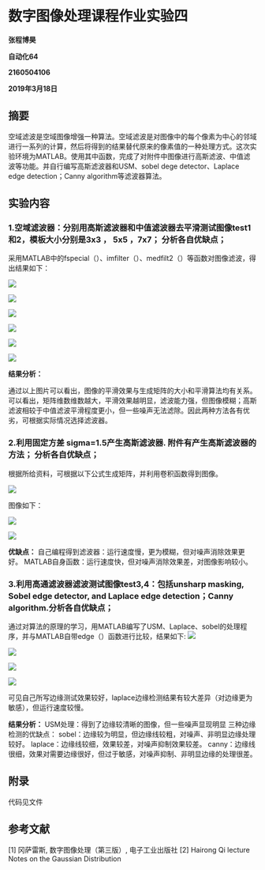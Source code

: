  
 
# 数字图像处理课程作业实验四 

**张程博昊**

**自动化64**

**2160504106**

**2019年3月18日**

 

## 摘要

空域滤波是空域图像增强一种算法。空域滤波是对图像中的每个像素为中心的邻域进行一系列的计算，然后将得到的结果替代原来的像素值的一种处理方式。这次实验环境为MATLAB。使用其中函数，完成了对附件中图像进行高斯滤波、中值滤波等功能。并自行编写高斯滤波器和USM、sobel dege detector、Laplace edge detection；Canny algorithm等滤波器算法。
 

## 实验内容

### 1.空域滤波器：分别用高斯滤波器和中值滤波器去平滑测试图像test1和2，模板大小分别是3x3 ， 5x5 ，7x7； 分析各自优缺点；

采用MATLAB中的fspecial（）、imfilter（）、medfilt2（）等函数对图像滤波，得出结果如下：

![](./Image/1.1.png)

![](./Image/1.2.png)

![](./Image/1.3.png)

![](./Image/1.4.png)

![](./Image/1.5.png)

![](./Image/1.6.png)

**结果分析：**

通过以上图片可以看出，图像的平滑效果与生成矩阵的大小和平滑算法均有关系。可以看出，矩阵维数维数越大，平滑效果越明显，滤波能力强，但图像模糊；高斯滤波相较于中值滤波平滑程度更小，但一些噪声无法滤除。因此两种方法各有优劣，可根据实际情况选择滤波器。


### 2.利用固定方差 sigma=1.5产生高斯滤波器. 附件有产生高斯滤波器的方法； 分析各自优缺点；


根据所给资料，可根据以下公式生成矩阵，并利用卷积函数得到图像。

 ![ ](./Image/6.1.png)
 
图像如下：

 ![ ](./Image/5.1.png)
 
 ![ ](./Image/5.2.png)

**优缺点：**
自己编程得到滤波器：运行速度慢，更为模糊，但对噪声消除效果更好。
MATLAB自身函数：运行速度快，但对噪声消除效果差，对图像影响较小。
 

### 3.利用高通滤波器滤波测试图像test3,4：包括unsharp masking, Sobel edge detector, and Laplace edge detection；Canny algorithm.分析各自优缺点；

通过对算法的原理的学习，用MATLAB编写了USM、Laplace、sobel的处理程序，并与MATLAB自带edge（）函数进行比较，结果如下:
 ![ ](./Image/3.1.png)
 
 ![ ](./Image/3.2.png)
 
 ![ ](./Image/3.3.png)
  
 ![ ](./Image/3.4.png)
 
 可见自己所写边缘测试效果较好，laplace边缘检测结果有较大差异（对边缘更为敏感），但运行速度较慢。
 
**结果分析：**
USM处理：得到了边缘较清晰的图像，但一些噪声显现明显
三种边缘检测的优缺点：
sobel：边缘较为明显，但边缘线较粗，对噪声、非明显边缘处理较好。
laplace：边缘线较细，效果较差，对噪声抑制效果较差。
canny：边缘线很细，效果对需要边缘很好，但过于敏感，对噪声抑制、非明显边缘的处理很差。

## 附录

代码见文件


## 参考文献

[1] 冈萨雷斯, 数字图像处理（第三版）, 电子工业出版社
[2] Hairong Qi lecture Notes on the Gaussian Distribution
